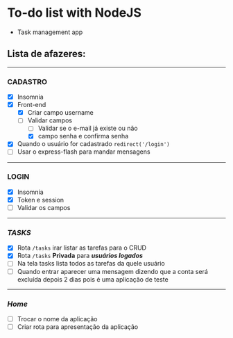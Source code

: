 # To-do list with NodeJS
* Task management app

## Lista de afazeres:
---
### **CADASTRO**
* [x] Insomnia
* [x] Front-end
  * [x] Criar campo username
  * [ ] Validar campos
    * [ ] Validar se o e-mail já existe ou não
    * [x] campo senha e confirma senha
* [x] Quando o usuário for cadastrado `redirect('/login')`
* [ ] Usar o express-flash para mandar mensagens
---
### **LOGIN**
* [x] Insomnia
* [x] Token e session
* [ ] Validar os campos
---
### ***TASKS***
* [x] Rota `/tasks` irar listar as tarefas para o CRUD
* [x] Rota `/tasks` **Privada** para ***usuários logados***
* [ ] Na tela tasks lista todos as tarefas da quele usuário
* [ ] Quando entrar aparecer uma mensagem dizendo que a conta será excluída depois 2 dias pois é uma aplicação de teste
---
### ***Home***
* [ ] Trocar o nome da aplicação
* [ ] Criar rota para apresentação da aplicação